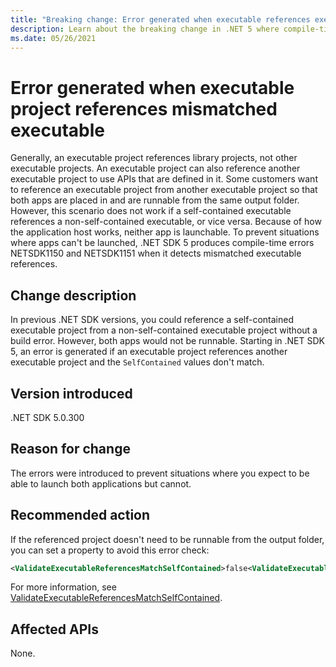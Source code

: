```yaml
---
title: "Breaking change: Error generated when executable references executable"
description: Learn about the breaking change in .NET 5 where compile-time errors are generated when an executable references an executable whose SelfContained value is different.
ms.date: 05/26/2021
---
```

# Error generated when executable project references mismatched executable

Generally, an executable project references library projects, not other executable projects. An executable project can also reference another executable project to use APIs that are defined in it. Some customers want to reference an executable project from another executable project so that both apps are placed in and are runnable from the same output folder. However, this scenario does not work if a self-contained executable references a non-self-contained executable, or vice versa. Because of how the application host works, neither app is launchable. To prevent situations where apps can't be launched, .NET SDK 5 produces compile-time errors NETSDK1150 and NETSDK1151 when it detects mismatched executable references.

## Change description

In previous .NET SDK versions, you could reference a self-contained executable project from a non-self-contained executable project without a build error. However, both apps would not be runnable. Starting in .NET SDK 5, an error is generated if an executable project references another executable project and the `SelfContained` values don't match.

## Version introduced

.NET SDK 5.0.300

## Reason for change

The errors were introduced to prevent situations where you expect to be able to launch both applications but cannot.

## Recommended action

If the referenced project doesn't need to be runnable from the output folder, you can set a property to avoid this error check:

```xml
<ValidateExecutableReferencesMatchSelfContained>false<ValidateExecutableReferencesMatchSelfContained>
```

For more information, see [ValidateExecutableReferencesMatchSelfContained](../../../project-sdk/msbuild-props.md#validateexecutablereferencesmatchselfcontained).

## Affected APIs

None.

<!--

### Affected APIs

Not detectable via API analysis.

### Category

- SDK

-->

